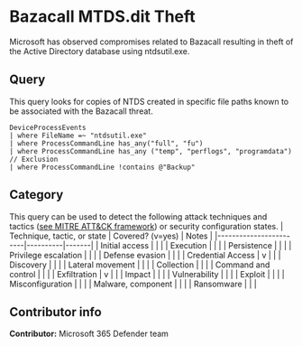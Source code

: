 # Bazacall MTDS.dit Theft
Microsoft has observed compromises related to Bazacall resulting in theft of the Active Directory database using ntdsutil.exe. 

## Query
This query looks for copies of NTDS created in specific file paths known to be associated with the Bazacall threat. 
```
DeviceProcessEvents
| where FileName =~ "ntdsutil.exe"
| where ProcessCommandLine has_any("full", "fu")
| where ProcessCommandLine has_any ("temp", "perflogs", "programdata")
// Exclusion
| where ProcessCommandLine !contains @"Backup"
```


## Category

This query can be used to detect the following attack techniques and tactics ([see MITRE ATT&CK framework](https://attack.mitre.org/)) or security configuration states.
| Technique, tactic, or state | Covered? (v=yes) | Notes |
|------------------------|----------|-------|
| Initial access |  |  |
| Execution |  |  |
| Persistence |  |  |
| Privilege escalation |  |  |
| Defense evasion |  |  |
| Credential Access | v |  |
| Discovery |  |  |
| Lateral movement |  |  |
| Collection |  |  |
| Command and control |  |  |
| Exfiltration | v |  |
| Impact |  |  |
| Vulnerability |  |  |
| Exploit |  |  |
| Misconfiguration |  |  |
| Malware, component |  |  |
| Ransomware |  |  |

## Contributor info

**Contributor:** Microsoft 365 Defender team
